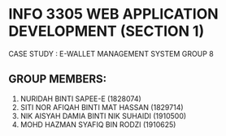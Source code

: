 # INFO 3305 WEB APPLICATION DEVELOPMENT (SECTION 1)

CASE STUDY : E-WALLET MANAGEMENT SYSTEM
GROUP 8

## GROUP MEMBERS:

1. NURIDAH BINTI SAPEE-E (1828074)
2. SITI NOR AFIQAH BINTI MAT HASSAN (1829714)
3. NIK AISYAH DAMIA BINTI NIK SUHAIDI (1910500)
4. MOHD HAZMAN SYAFIQ BIN RODZI (1910625)
